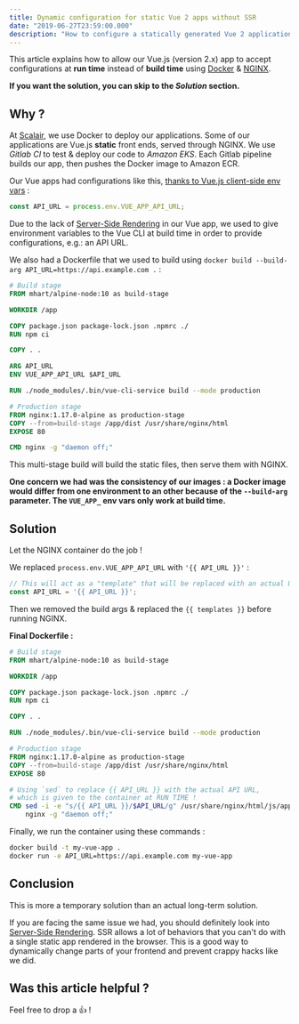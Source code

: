 ```yaml
---
title: Dynamic configuration for static Vue 2 apps without SSR
date: "2019-06-27T23:59:00.000"
description: "How to configure a statically generated Vue 2 application at run time, without `VUE_APP_` environment variables."
---
```


This article explains how to allow our Vue.js (version 2.x) app to accept configurations at **run time** instead of **build time** using [Docker](https://www.docker.com) & [NGINX](https://www.nginx.com).

**If you want the solution, you can skip to the *Solution* section.**

## Why ?

At [Scalair](https://www.scalair.fr), we use Docker to deploy our applications. Some of our applications are Vue.js **static** front ends, served through NGINX. We use *Gitlab CI* to test & deploy our code to *Amazon EKS*. Each Gitlab pipeline builds our app, then pushes the Docker image to Amazon ECR.

Our Vue apps had configurations like this, [thanks to Vue.js client-side env vars](https://cli.vuejs.org/guide/mode-and-env.html#using-env-variables-in-client-side-code) :

```javascript
const API_URL = process.env.VUE_APP_API_URL;
```

Due to the lack of [Server-Side Rendering](https://vuejs.org/v2/guide/ssr.html) in our Vue app, we used to give environment variables to the Vue CLI at build time in order to provide configurations, e.g.: an API URL.

We also had a Dockerfile that we used to build using `docker build --build-arg API_URL=https://api.example.com .` :

```dockerfile
# Build stage
FROM mhart/alpine-node:10 as build-stage

WORKDIR /app

COPY package.json package-lock.json .npmrc ./
RUN npm ci

COPY . .

ARG API_URL
ENV VUE_APP_API_URL $API_URL

RUN ./node_modules/.bin/vue-cli-service build --mode production

# Production stage
FROM nginx:1.17.0-alpine as production-stage
COPY --from=build-stage /app/dist /usr/share/nginx/html
EXPOSE 80

CMD nginx -g "daemon off;"
```

This multi-stage build will build the static files, then serve them with NGINX.

**One concern we had was the consistency of our images : a Docker image would differ from one environment to an other because of the `--build-arg` parameter. The `VUE_APP_` env vars only work at **build time**.**

## Solution

Let the NGINX container do the job !

We replaced `process.env.VUE_APP_API_URL` with `'{{ API_URL }}'` :

```javascript
// This will act as a "template" that will be replaced with an actual URL.
const API_URL = '{{ API_URL }}';
```

Then we removed the build args & replaced the `{{ templates }}` before running NGINX.

**Final Dockerfile :**

```dockerfile
# Build stage
FROM mhart/alpine-node:10 as build-stage

WORKDIR /app

COPY package.json package-lock.json .npmrc ./
RUN npm ci

COPY . .

RUN ./node_modules/.bin/vue-cli-service build --mode production

# Production stage
FROM nginx:1.17.0-alpine as production-stage
COPY --from=build-stage /app/dist /usr/share/nginx/html
EXPOSE 80

# Using `sed` to replace {{ API_URL }} with the actual API URL,
# which is given to the container at RUN TIME !
CMD sed -i -e "s/{{ API_URL }}/$API_URL/g" /usr/share/nginx/html/js/app.*.js && \
    nginx -g "daemon off;"
```

Finally, we run the container using these commands :

```bash
docker build -t my-vue-app .
docker run -e API_URL=https://api.example.com my-vue-app
```

## Conclusion

This is more a temporary solution than an actual long-term solution.

If you are facing the same issue we had, you should definitely look into [Server-Side Rendering](https://vuejs.org/v2/guide/ssr.html). SSR allows a lot of behaviors that you can't do with a single static app rendered in the browser. This is a good way to dynamically change parts of your frontend and prevent crappy hacks like we did.

## Was this article helpful ?

Feel free to drop a 👍 !